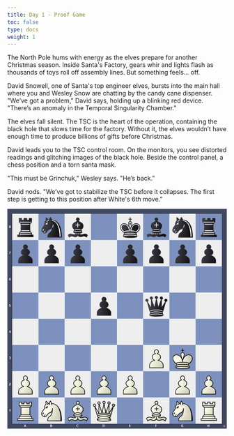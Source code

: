 ```yaml
---
title: Day 1 - Proof Game
toc: false
type: docs
weight: 1
---
```




The North Pole hums with energy as the elves prepare for another Christmas season. Inside Santa's Factory, gears whir and lights flash as thousands of toys roll off assembly lines. But something feels... off.

David Snowell, one of Santa's top engineer elves, bursts into the main hall where you and Wesley Snow are chatting by the candy cane dispenser. "We’ve got a problem," David says, holding up a blinking red device. "There’s an anomaly in the Temporal Singularity Chamber."

The elves fall silent. The TSC is the heart of the operation, containing the black hole that slows time for the factory. Without it, the elves wouldn’t have enough time to produce billions of gifts before Christmas.

David leads you to the TSC control room. On the monitors, you see distorted readings and glitching images of the black hole. Beside the control panel, a chess position and a torn santa mask.

"This must be Grinchuk," Wesley says. "He’s back."

David nods. "We’ve got to stabilize the TSC before it collapses. The first step is getting to this position after White's 6th move."

![Stellung Tag 1](/day1.jpg "rnb1kbnr/ppp1pppp/8/3p1q2/8/5PK1/PPPPP1PP/RNBQ1BNR b kq - 0 1")
